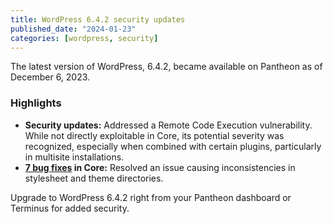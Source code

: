 ```yaml
---
title: WordPress 6.4.2 security updates
published_date: "2024-01-23"
categories: [wordpress, security]
---
```


The latest version of WordPress, 6.4.2, became available on Pantheon as of December 6, 2023.

<h3>Highlights</h3>

* **Security updates:** Addressed a Remote Code Execution vulnerability. While not directly exploitable in Core, its potential severity was recognized, especially when combined with certain plugins, particularly in multisite installations.
* **[7 bug fixes](https://core.trac.wordpress.org/query?status=closed&milestone=6.4.2&groupdesc=1&group=resolution&col=id&col=summary&col=status&col=milestone&col=owner&col=type&col=priority&col=keywords&order=priority) in Core:** Resolved an issue causing inconsistencies in stylesheet and theme directories.

Upgrade to WordPress 6.4.2 right from your Pantheon dashboard or Terminus for added security. 
